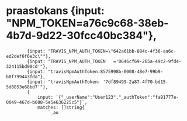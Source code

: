 # praastokans		{input: "NPM_TOKEN=a76c9c68-38eb-4b7d-9d22-30fcc40bc384"},
			{input: "TRAVIS_NPM_AUTH_TOKEN=\"642a61bb-884c-4f36-aa6c-ed2def6f6e3c\""},
			{input: "TRAVIS_NPM_AUTH_TOKEN   ='0646cf69-265a-49c2-9fd4-324115bd00cd'"},
			{input: "travisNpmAuthToken:8575998b-0008-48e7-99b9-b0f799443fda"},
			{input: "travisNpmAuthToken: '7df89499-2a87-4f70-bd15-5d8853e68bd7'"},
			{
				input: `{"_userName":"User123","_authToken":"fa91777e-0049-467d-b608-5e5e636225c5"}`,
				matches: []string{
					`_au
